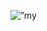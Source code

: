 <p align=”center”>
<img src=”https://github.com/Teshor/Teshor/blob/7063f9320db13b66d20d81a120ee224166844148/github_banner.png" alt=”my banner”>
</p>
